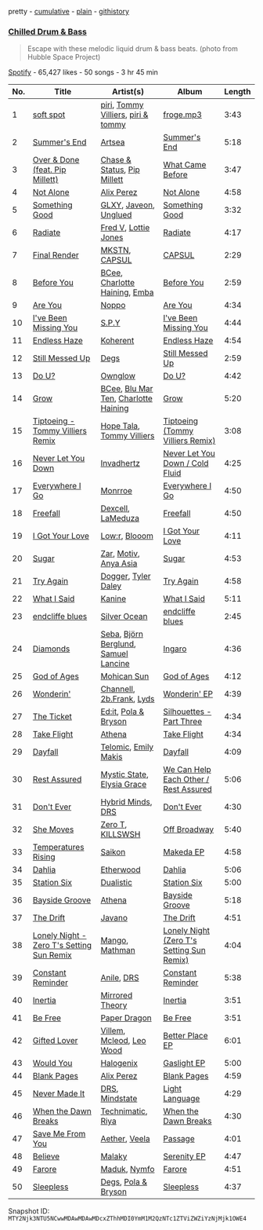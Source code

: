 pretty - [cumulative](/playlists/cumulative/37i9dQZF1DX1jlzMTQ2PY5.md) - [plain](/playlists/plain/37i9dQZF1DX1jlzMTQ2PY5) - [githistory](https://github.githistory.xyz/mackorone/spotify-playlist-archive/blob/main/playlists/plain/37i9dQZF1DX1jlzMTQ2PY5)

### [Chilled Drum & Bass](https://open.spotify.com/playlist/37i9dQZF1DX1jlzMTQ2PY5)

> Escape with these melodic liquid drum & bass beats\. \(photo from Hubble Space Project\)

[Spotify](https://open.spotify.com/user/spotify) - 65,427 likes - 50 songs - 3 hr 45 min

| No. | Title | Artist(s) | Album | Length |
|---|---|---|---|---|
| 1 | [soft spot](https://open.spotify.com/track/2bQ7sdGCOCoP4OTCdHPKFM) | [piri](https://open.spotify.com/artist/4DpmPt7gfAAq7WEx0E1X8s), [Tommy Villiers](https://open.spotify.com/artist/4M4KGWKy7pSQ5HaJNCutBN), [piri & tommy](https://open.spotify.com/artist/2U6J9Q89i1TNhesKreFD65) | [froge.mp3](https://open.spotify.com/album/4AueWk2dGXqbMFx7ogEAs7) | 3:43 |
| 2 | [Summer's End](https://open.spotify.com/track/1xSfjrSPQUHyD1xFIJ44vX) | [Artsea](https://open.spotify.com/artist/1byJENnR4rfRDs6AyFvSU9) | [Summer's End](https://open.spotify.com/album/7obp0SlhUqCCHwbnIkAzmN) | 5:18 |
| 3 | [Over & Done \(feat\. Pip Millett\)](https://open.spotify.com/track/27e5hiyHSRTs7E6SMqSRCn) | [Chase & Status](https://open.spotify.com/artist/3jNkaOXasoc7RsxdchvEVq), [Pip Millett](https://open.spotify.com/artist/1QfEfvB62EEl4upf2ANKkR) | [What Came Before](https://open.spotify.com/album/66wsQbESMquuw0lNDvgcK1) | 3:47 |
| 4 | [Not Alone](https://open.spotify.com/track/2460FCYtdrrcTChzU7G7aT) | [Alix Perez](https://open.spotify.com/artist/4e6pQ61gYReORJoXcrQH1Z) | [Not Alone](https://open.spotify.com/album/3uAGplw7cRRx927H35iokm) | 4:58 |
| 5 | [Something Good](https://open.spotify.com/track/6baWEskdN5ZKy6TyA2fm5Z) | [GLXY](https://open.spotify.com/artist/1U8nnmbuPk1EpoO7MVgIeT), [Javeon](https://open.spotify.com/artist/41sCs0Q7zO0ls64jWsHnj7), [Unglued](https://open.spotify.com/artist/3AXcevvp1Kd1KEyHiUEsrC) | [Something Good](https://open.spotify.com/album/2xRGteG3RlpT2IGXTHZF0h) | 3:32 |
| 6 | [Radiate](https://open.spotify.com/track/7ml9LpCXsH88Ez1mJnFzTg) | [Fred V](https://open.spotify.com/artist/0k3dnuEr9LghUE4jxS0PT4), [Lottie Jones](https://open.spotify.com/artist/5dScLouYq1Xn2eUlzlpusx) | [Radiate](https://open.spotify.com/album/15wCdrCX8iVt1KwM9uta2J) | 4:17 |
| 7 | [Final Render](https://open.spotify.com/track/2kkSL3E7r2SfdgTBNaA3qz) | [MKSTN](https://open.spotify.com/artist/43sodApl7acNHbFLOrgZuD), [CAPSUL](https://open.spotify.com/artist/6bKawCX7BxUXTBf05SsIpZ) | [CAPSUL](https://open.spotify.com/album/6ya1ggGwmnwegd0bjjyW0t) | 2:29 |
| 8 | [Before You](https://open.spotify.com/track/4SY259DM3lcZjPSdcfeqTM) | [BCee](https://open.spotify.com/artist/3wdwWQXJbqpJJbMdp7KfEJ), [Charlotte Haining](https://open.spotify.com/artist/2XRjIwgD0UiJXtx7Xzfy7w), [Emba](https://open.spotify.com/artist/5scIsOrV9flbeOPUtdv24H) | [Before You](https://open.spotify.com/album/6YKavj8qVTzxsG8aU8xJwV) | 2:59 |
| 9 | [Are You](https://open.spotify.com/track/2FWmAFaVahfD7CLonK1zxS) | [Noppo](https://open.spotify.com/artist/4bFw5cibhGOOZn1ruUPDZ4) | [Are You](https://open.spotify.com/album/4eguxtM6kcT3gUh9n4novr) | 4:34 |
| 10 | [I've Been Missing You](https://open.spotify.com/track/3R9b1PpbmKKZ24rJpRnX5X) | [S.P.Y](https://open.spotify.com/artist/6aJAd8zM1s3Slw64KfsmaF) | [I've Been Missing You](https://open.spotify.com/album/3M8bgcle0cerp3hMZ91h25) | 4:44 |
| 11 | [Endless Haze](https://open.spotify.com/track/657ok2Bk1W8xDJfPBFi73X) | [Koherent](https://open.spotify.com/artist/2648rIoX4aFFXNipSvyBUD) | [Endless Haze](https://open.spotify.com/album/5UGUBeYZSWd1qjsWC7LRYO) | 4:54 |
| 12 | [Still Messed Up](https://open.spotify.com/track/27CN4S6obRUhNOMsUWrx3u) | [Degs](https://open.spotify.com/artist/7gYMOxGbwZZgvaOc6z5VJG) | [Still Messed Up](https://open.spotify.com/album/7KxVndqxoSIAdGhrfwVXz6) | 2:59 |
| 13 | [Do U?](https://open.spotify.com/track/0KnMV02q60Kkq05xp5ljlS) | [Ownglow](https://open.spotify.com/artist/5y0Z76say1n6Vj2mQnUHNj) | [Do U?](https://open.spotify.com/album/4G5Z1F5ktgxy9HsokUjd5G) | 4:42 |
| 14 | [Grow](https://open.spotify.com/track/3Hiqb8tsHXkBr9dHt4IuuH) | [BCee](https://open.spotify.com/artist/3wdwWQXJbqpJJbMdp7KfEJ), [Blu Mar Ten](https://open.spotify.com/artist/5mGqZFvzU9FRNkcI3Y0A2V), [Charlotte Haining](https://open.spotify.com/artist/2XRjIwgD0UiJXtx7Xzfy7w) | [Grow](https://open.spotify.com/album/42ijbZixyJmMHutD2Oo5XC) | 5:20 |
| 15 | [Tiptoeing \- Tommy Villiers Remix](https://open.spotify.com/track/55FIIN6xVEjOIEheCmdV9K) | [Hope Tala](https://open.spotify.com/artist/74CcYmmNeHKe5PrZaISk8e), [Tommy Villiers](https://open.spotify.com/artist/4M4KGWKy7pSQ5HaJNCutBN) | [Tiptoeing \(Tommy Villiers Remix\)](https://open.spotify.com/album/6aFoBYMo1H4lNQkiCxYz7t) | 3:08 |
| 16 | [Never Let You Down](https://open.spotify.com/track/0gciviPVwkD0YbtJIKm1bI) | [Invadhertz](https://open.spotify.com/artist/3UqjGZR6Xz1IZesQwLJZb7) | [Never Let You Down / Cold Fluid](https://open.spotify.com/album/0lwRCOZ6FGfqUcjFwIE2DZ) | 4:25 |
| 17 | [Everywhere I Go](https://open.spotify.com/track/6PbDGsz1YF8vKNVmn0Lu9c) | [Monrroe](https://open.spotify.com/artist/6SZvMOzWVSx6cWYGRrZh6d) | [Everywhere I Go](https://open.spotify.com/album/17Mzd54AI68RCfpPeAjzu8) | 4:50 |
| 18 | [Freefall](https://open.spotify.com/track/0GAHmF6YJKFd1pgk3fdvGs) | [Dexcell](https://open.spotify.com/artist/30OaLZeQTMJHvuH3TIMUPz), [LaMeduza](https://open.spotify.com/artist/03rlubJFN0KCfvjKwt25D9) | [Freefall](https://open.spotify.com/album/5RxmvOXXB6Czd2gXZH0y9N) | 4:50 |
| 19 | [I Got Your Love](https://open.spotify.com/track/0WPnG75MPX5X0uuvBkE8mp) | [Low:r](https://open.spotify.com/artist/2PR9nGANZUfxMEfRBoJfYI), [Blooom](https://open.spotify.com/artist/3Xtaqhj8MygkfndSArQOOS) | [I Got Your Love](https://open.spotify.com/album/2iCGxaSho2vO0muXMEcm69) | 4:11 |
| 20 | [Sugar](https://open.spotify.com/track/6OPZYgkL3w7R0ndqRiOmUm) | [Zar](https://open.spotify.com/artist/3JQUhdIaezcwwJ6SqRPNY2), [Motiv](https://open.spotify.com/artist/1hpBWbyRpkKGeNF5W3a7vp), [Anya Asia](https://open.spotify.com/artist/3e3CvN6gZzgDSMTmdicIde) | [Sugar](https://open.spotify.com/album/5vbBGdOMXNrtPG3gzjGHD1) | 4:53 |
| 21 | [Try Again](https://open.spotify.com/track/0SJExjBtsh8tcKE1ZTYDyP) | [Dogger](https://open.spotify.com/artist/79gz89B3EUt31SNQVQW1tU), [Tyler Daley](https://open.spotify.com/artist/4RZ0xAhQmDexe49EAe28hr) | [Try Again](https://open.spotify.com/album/3KjLZmbiLld9UQQB2twWJQ) | 4:58 |
| 22 | [What I Said](https://open.spotify.com/track/3BmBCOkOBP444lh7GZncbW) | [Kanine](https://open.spotify.com/artist/1KiNUGL3r0GgyLwqYCY1yV) | [What I Said](https://open.spotify.com/album/2TTSXMIeBOumVzjrjrhCiL) | 5:11 |
| 23 | [endcliffe blues](https://open.spotify.com/track/5tCVAAxy3tbGux1ivbtjfg) | [Silver Ocean](https://open.spotify.com/artist/0rcIgJt9sEX5Q7o6nsOEN9) | [endcliffe blues](https://open.spotify.com/album/2ngIoicrxrasJua9VekXbJ) | 2:45 |
| 24 | [Diamonds](https://open.spotify.com/track/4Rarf4MYN0YdFhNKuAMfTp) | [Seba](https://open.spotify.com/artist/3ac1UBV3aHTPZ94T0PhfvS), [Björn Berglund](https://open.spotify.com/artist/3TDlbePC2ZlRn1OcCWnnfi), [Samuel Lancine](https://open.spotify.com/artist/2R1Th5MYsqcss3rJXVyJmN) | [Ingaro](https://open.spotify.com/album/5PdipBlyX6oMt1UrjbQi9u) | 4:36 |
| 25 | [God of Ages](https://open.spotify.com/track/6x7Ph08iji4gJD1FLM2qPH) | [Mohican Sun](https://open.spotify.com/artist/7LzWa2AUty3RU0znyhG70N) | [God of Ages](https://open.spotify.com/album/4tbviI1cmbFMOeMvNEc0Ok) | 4:12 |
| 26 | [Wonderin'](https://open.spotify.com/track/3HenGKQ9HhXxhb8bH03DbD) | [Channell](https://open.spotify.com/artist/0USu267KXIgx4OKwhU9n5D), [2b.Frank](https://open.spotify.com/artist/3CGeuME9z3whBbGdMNn2hS), [Lyds](https://open.spotify.com/artist/1ct2JemDGZm6FdyArw8YcI) | [Wonderin' EP](https://open.spotify.com/album/0nx1BXto7ljFknTEKnBbOR) | 4:39 |
| 27 | [The Ticket](https://open.spotify.com/track/7tEgXYCi32cOG6s9Fut8T2) | [Ed:it](https://open.spotify.com/artist/66KRvTzYwJCAY0YkkGGKPu), [Pola & Bryson](https://open.spotify.com/artist/79PzyYqAyunWsVH4tY4vpr) | [Silhouettes \- Part Three](https://open.spotify.com/album/4q4PTlt8sDTIEAuZo46LQu) | 4:34 |
| 28 | [Take Flight](https://open.spotify.com/track/34eW8CuvTJoxdbzy0diSpG) | [Athena](https://open.spotify.com/artist/5zQVK5kEmMGuMqreKxjyNb) | [Take Flight](https://open.spotify.com/album/2Vmp8gBL6Lnc7XoQDrJFkD) | 4:34 |
| 29 | [Dayfall](https://open.spotify.com/track/6Ajue5zNJ44SGKXnqXSrhg) | [Telomic](https://open.spotify.com/artist/2uCrvTUHRA9kuW4IA67oDn), [Emily Makis](https://open.spotify.com/artist/51ferxocEKt0vjxzUsqyFX) | [Dayfall](https://open.spotify.com/album/1ui6rZ7vZIt79JfiYxYn8o) | 4:09 |
| 30 | [Rest Assured](https://open.spotify.com/track/35sqsNhnZXLUWZYY9yojPY) | [Mystic State](https://open.spotify.com/artist/052KAntc3fhUFwUgewa3Q4), [Elysia Grace](https://open.spotify.com/artist/1ictFFBiAtEwfywuzl27YV) | [We Can Help Each Other / Rest Assured](https://open.spotify.com/album/0sHG7ljdzT7s2jXi3xXazQ) | 5:06 |
| 31 | [Don't Ever](https://open.spotify.com/track/1VlTXiHOAbQf7eXe15gBU9) | [Hybrid Minds](https://open.spotify.com/artist/05lF0DUkLJqiW5o70SScyR), [DRS](https://open.spotify.com/artist/0WCfu8x76QX3CjVgiE3Hn2) | [Don't Ever](https://open.spotify.com/album/3eMBkyz6Jilgc7OMLcduCg) | 4:30 |
| 32 | [She Moves](https://open.spotify.com/track/1QeliItLbS0fvWbJA2dxMX) | [Zero T](https://open.spotify.com/artist/5PKeA9LeUfSjUhy1ja1lsg), [KILLSWSH](https://open.spotify.com/artist/015vF6YuCsnX2b89hU3qNG) | [Off Broadway](https://open.spotify.com/album/6Lu0XmmqRDocjeFR5GlOTh) | 5:40 |
| 33 | [Temperatures Rising](https://open.spotify.com/track/46jyHtJNVXtSpiC28yPU7d) | [Saikon](https://open.spotify.com/artist/707ZRpYLs1GDIhrAieihDG) | [Makeda EP](https://open.spotify.com/album/5r3rzzgTCxYmRYucoURrpP) | 4:58 |
| 34 | [Dahlia](https://open.spotify.com/track/1DCYNMKp5yziQ48dh4t0Hz) | [Etherwood](https://open.spotify.com/artist/3GEUIa3Z0Qlivy3EcJm5RX) | [Dahlia](https://open.spotify.com/album/3gvw724Y4YB3HMLrVSgCOV) | 5:06 |
| 35 | [Station Six](https://open.spotify.com/track/4RUphASXlXEs8SJQvES7N0) | [Dualistic](https://open.spotify.com/artist/5kVFEq0ZL9wPGx6nnJDcm8) | [Station Six](https://open.spotify.com/album/15jLSYp2WsQVPI6GWjq4Al) | 5:00 |
| 36 | [Bayside Groove](https://open.spotify.com/track/64pPRNi9JLagq9RVYvInVu) | [Athena](https://open.spotify.com/artist/5zQVK5kEmMGuMqreKxjyNb) | [Bayside Groove](https://open.spotify.com/album/7by2OIjwE1crH5hT1SrBB7) | 5:18 |
| 37 | [The Drift](https://open.spotify.com/track/1JsJnmUKULIbbNy7ePgYD3) | [Javano](https://open.spotify.com/artist/61b5v13hJBQhKlQ5sXMub2) | [The Drift](https://open.spotify.com/album/59Yj6MwubdBXwpNUZLft6W) | 4:51 |
| 38 | [Lonely Night \- Zero T's Setting Sun Remix](https://open.spotify.com/track/62xrslsJ8crkaQ8jdm3C35) | [Mango](https://open.spotify.com/artist/3bCIW0Hzkeswmblop0PGHD), [Mathman](https://open.spotify.com/artist/1AWZ73rKG01b9UNJ8dG8m6) | [Lonely Night \(Zero T's Setting Sun Remix\)](https://open.spotify.com/album/4SMiTZjeFG0O7kCO8AyZtQ) | 4:04 |
| 39 | [Constant Reminder](https://open.spotify.com/track/1LbyWN7ws0tQfnGMqAvD55) | [Anile](https://open.spotify.com/artist/4EFQ72yLfJfWI3eEz59fkY), [DRS](https://open.spotify.com/artist/0WCfu8x76QX3CjVgiE3Hn2) | [Constant Reminder](https://open.spotify.com/album/5SvZ9rfiQaxn0jjIsZhYMv) | 5:38 |
| 40 | [Inertia](https://open.spotify.com/track/6y52a1OHsJGNyU5qjIghhe) | [Mirrored Theory](https://open.spotify.com/artist/27844MJ5IB1HBPtf5jxuji) | [Inertia](https://open.spotify.com/album/4yX1mfitgmZsCfgq14Phmo) | 3:51 |
| 41 | [Be Free](https://open.spotify.com/track/56lz6rWxzgLWYDmGXxkeJB) | [Paper Dragon](https://open.spotify.com/artist/2n6DgOnNnybz75HSSdM7Ai) | [Be Free](https://open.spotify.com/album/3UcwpRzAtmNpWWW5gfJ58s) | 3:51 |
| 42 | [Gifted Lover](https://open.spotify.com/track/2xsK1pXFX2Dlx7xH33Tc1N) | [Villem](https://open.spotify.com/artist/3mupfXo95OeusJKhAJVCUf), [Mcleod](https://open.spotify.com/artist/0mEsOKLNGOPE2Zhb6OCYuf), [Leo Wood](https://open.spotify.com/artist/58vAPzbpMZAVTHWA1KT68B) | [Better Place EP](https://open.spotify.com/album/0HtD2johjX3h3AgONmmiU0) | 6:01 |
| 43 | [Would You](https://open.spotify.com/track/6L6P4SI85euz5yGQl05Csv) | [Halogenix](https://open.spotify.com/artist/24eQxPRLv3UMwEIo6mawVW) | [Gaslight EP](https://open.spotify.com/album/28mx8HZTojPZHHneRMGPCF) | 5:00 |
| 44 | [Blank Pages](https://open.spotify.com/track/5iSyuu9IKtr8VNnyJ3apHE) | [Alix Perez](https://open.spotify.com/artist/4e6pQ61gYReORJoXcrQH1Z) | [Blank Pages](https://open.spotify.com/album/7A8de4GcDNN84SD3xNI75F) | 4:59 |
| 45 | [Never Made It](https://open.spotify.com/track/348lckHV37myDPmuxztghP) | [DRS](https://open.spotify.com/artist/0WCfu8x76QX3CjVgiE3Hn2), [Mindstate](https://open.spotify.com/artist/7wJB2NvOGLDFafWVIsziRZ) | [Light Language](https://open.spotify.com/album/179IcSz26HvgzajtOzw3kC) | 4:29 |
| 46 | [When the Dawn Breaks](https://open.spotify.com/track/2np1uTXhFOt6q0atgeLDVz) | [Technimatic](https://open.spotify.com/artist/1LhB1j0Zq3tjBeG3k8gq7V), [Riya](https://open.spotify.com/artist/5XPW5vMGMW4tA1Z3qosShb) | [When the Dawn Breaks](https://open.spotify.com/album/3e90wdBsVki90Y9paEUS8X) | 4:30 |
| 47 | [Save Me From You](https://open.spotify.com/track/0JaNMkK1xIuC10SEOqwLT0) | [Aether](https://open.spotify.com/artist/5UyjnQfu4OsLGiOi3sIoEN), [Veela](https://open.spotify.com/artist/3CiuuHKIxxJPoNRvF94GtR) | [Passage](https://open.spotify.com/album/15P7PptbdFFnrVcP0MwYh6) | 4:01 |
| 48 | [Believe](https://open.spotify.com/track/6G8sFs8Nw2yQ6zHLmSSb7r) | [Malaky](https://open.spotify.com/artist/43DHa7Q1IhECAE5YtN3jHQ) | [Serenity EP](https://open.spotify.com/album/1F5ChgvE0QsH7Pb3ScmYTz) | 4:47 |
| 49 | [Farore](https://open.spotify.com/track/3FKHPk807KtTYigTRBTZZR) | [Maduk](https://open.spotify.com/artist/6TaaqqCMRMSpvNHClfnbEL), [Nymfo](https://open.spotify.com/artist/2Pdhwac5oHsY95PeUq6VBS) | [Farore](https://open.spotify.com/album/1NcOECskAuHYeRlsoJjpR0) | 4:51 |
| 50 | [Sleepless](https://open.spotify.com/track/11jALbqbvABzPKe44hM5KS) | [Degs](https://open.spotify.com/artist/7gYMOxGbwZZgvaOc6z5VJG), [Pola & Bryson](https://open.spotify.com/artist/79PzyYqAyunWsVH4tY4vpr) | [Sleepless](https://open.spotify.com/album/39fPiGhZ4O69w2BOlDrxJb) | 4:37 |

Snapshot ID: `MTY2Njk3NTU5NCwwMDAwMDAwMDcxZThhMDI0YmM1M2QzNTc1ZTViZWZiYzNjMjk1OWE4`
